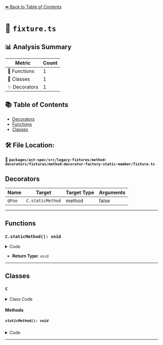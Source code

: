 [⬅️ Back to Table of Contents](../../../../../../../index.md)

# 📄 `fixture.ts`

## 📊 Analysis Summary

| Metric | Count |
|--------|-------|
| 🔧 Functions | 1 |
| 🧱 Classes | 1 |
| ✨ Decorators | 1 |

## 📚 Table of Contents

- [Decorators](#decorators)
- [Functions](#functions)
- [Classes](#classes)

## 🛠️ File Location:
📂 **`packages/ast-spec/src/legacy-fixtures/method-decorators/fixtures/method-decorator-factory-static-member/fixture.ts`**

## Decorators

| Name | Target | Target Type | Arguments |
|------|--------|-------------|----------|
| `@Foo` | `C.staticMethod` | method | false |


---

## Functions

### `C.staticMethod(): void`

<details><summary>Code</summary>

```ts
@Foo(false)
  static staticMethod() {}
```
</details>

- **Return Type**: `void`

---

## Classes

### `C`

<details><summary>Class Code</summary>

```ts
class C {
  @Foo(false)
  static staticMethod() {}
}
```
</details>

#### Methods

##### `staticMethod(): void`

<details><summary>Code</summary>

```ts
@Foo(false)
  static staticMethod() {}
```
</details>


---